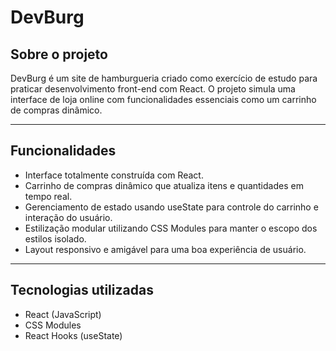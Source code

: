 # DevBurg

## Sobre o projeto

DevBurg é um site de hamburgueria criado como exercício de estudo para praticar desenvolvimento front-end com React. O projeto simula uma interface de loja online com funcionalidades essenciais como um carrinho de compras dinâmico.

---

## Funcionalidades

- Interface totalmente construída com React.
- Carrinho de compras dinâmico que atualiza itens e quantidades em tempo real.
- Gerenciamento de estado usando useState para controle do carrinho e interação do usuário.
- Estilização modular utilizando CSS Modules para manter o escopo dos estilos isolado.
- Layout responsivo e amigável para uma boa experiência de usuário.

---

## Tecnologias utilizadas

- React (JavaScript)
- CSS Modules
- React Hooks (useState)


